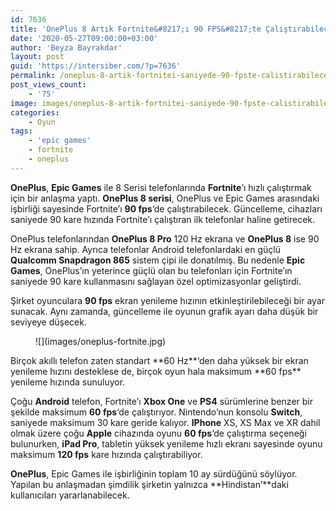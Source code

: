 ```yaml
---
id: 7636
title: 'OnePlus 8 Artık Fortnite&#8217;ı 90 FPS&#8217;te Çalıştırabilecek'
date: '2020-05-27T09:00:00+03:00'
author: 'Beyza Bayrakdar'
layout: post
guid: 'https://intersiber.com/?p=7636'
permalink: /oneplus-8-artik-fortnitei-saniyede-90-fpste-calistirabilecek/
post_views_count:
    - '75'
image: images/oneplus-8-artik-fortnitei-saniyede-90-fpste-calistirabilecek.jpg
categories:
    - Oyun
tags:
    - 'epic games'
    - fortnite
    - oneplus
---
```


**OnePlus**, **Epic Games** ile 8 Serisi telefonlarında **Fortnite**‘ı hızlı çalıştırmak için bir anlaşma yaptı. **OnePlus 8 serisi**, OnePlus ve Epic Games arasındaki işbirliği sayesinde Fortnite’ı **90 fps**‘de çalıştırabilecek. Güncelleme, cihazları saniyede 90 kare hızında Fortnite’ı çalıştıran ilk telefonlar haline getirecek.

OnePlus telefonlarından **OnePlus 8 Pro** 120 Hz ekrana ve **OnePlus 8** ise 90 Hz ekrana sahip. Ayrıca telefonlar Android telefonlardaki en güçlü **Qualcomm Snapdragon 865** sistem çipi ile donatılmış. Bu nedenle **Epic Games**, OnePlus’ın yeterince güçlü olan bu telefonları için Fortnite’ın saniyede 90 kare kullanmasını sağlayan özel optimizasyonlar geliştirdi.

Şirket oyunculara **90 fps** ekran yenileme hızının etkinleştirilebileceği bir ayar sunacak. Aynı zamanda, güncelleme ile oyunun grafik ayarı daha düşük bir seviyeye düşecek.

<figure class="wp-block-image size-large">![](images/oneplus-fortnite.jpg)</figure>Birçok akıllı telefon zaten standart **60 Hz**‘den daha yüksek bir ekran yenileme hızını desteklese de, birçok oyun hala maksimum **60 fps** yenileme hızında sunuluyor.

Çoğu **Android** telefon, Fortnite’ı **Xbox One** ve **PS4** sürümlerine benzer bir şekilde maksimum **60 fps**‘de çalıştırıyor. Nintendo’nun konsolu **Switch**, saniyede maksimum 30 kare geride kalıyor. **IPhone** XS, XS Max ve XR dahil olmak üzere çoğu **Apple** cihazında oyunu **60 fps**‘de çalıştırma seçeneği bulunurken, **iPad Pro**, tabletin yüksek yenileme hızlı ekranı sayesinde oyunu maksimum **120 fps** kare hızında çalıştırabiliyor.

**OnePlus**, Epic Games ile işbirliğinin toplam 10 ay sürdüğünü söylüyor. Yapılan bu anlaşmadan şimdilik şirketin yalnızca **Hindistan’**daki kullanıcıları yararlanabilecek.